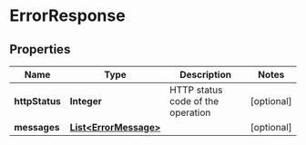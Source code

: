 

# ErrorResponse

## Properties

| Name | Type | Description | Notes |
| ------------ | ------------- | ------------- | ------------- |
| **httpStatus** | **Integer** | HTTP status code of the operation |  [optional] |
| **messages** | [**List&lt;ErrorMessage&gt;**](ErrorMessage.md) |  |  [optional] |


